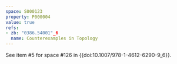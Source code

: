```yaml
---
space: S000123
property: P000004
value: true
refs:
- zb: "0386.54001"_6
  name: Counterexamples in Topology
---
```


See item #5 for space #126 in {{doi:10.1007/978-1-4612-6290-9_6}}.
